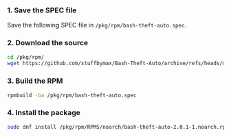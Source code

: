 
### 1. Save the SPEC file
Save the following SPEC file in `/pkg/rpm/bash-theft-auto.spec`.

### 2. Download the source
```sh
cd /pkg/rpm/
wget https://github.com/stuffbymax/Bash-Theft-Auto/archive/refs/heads/main.zip
```

### 3. Build the RPM
```sh
rpmbuild -ba /pkg/rpm/bash-theft-auto.spec
```

### 4. Install the package
```sh
sudo dnf install /pkg/rpm/RPMS/noarch/bash-theft-auto-2.0.1-1.noarch.rpm
